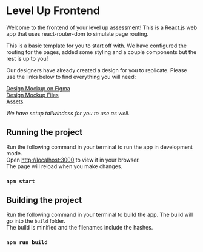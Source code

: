# Level Up Frontend
Welcome to the frontend of your level up assessment! 
This is a React.js web app that uses react-router-dom to simulate page routing.

This is a basic template for you to start off with. We have configured the routing for the pages, added some styling and a couple components but the rest is up to you!

Our designers have already created a design for you to replicate. Please use the links below to find everything you will need:

[Design Mockup on Figma](https://www.figma.com/design/HtbUsAXOZEBjEBTnnTkpq8/Level_Up_Frontend_Design) \
[Design Mockup Files](https://link) \
[Assets](https://link)

*We have setup tailwindcss for you to use as well.*

## Running the project

Run the following command in your terminal to run the app in development mode. \
Open [http://localhost:3000](http://localhost:3000) to view it in your browser. \
The page will reload when you make changes.

### `npm start`

## Building the project

Run the following command in your terminal to build the app. The build will go into the `build` folder. \
The build is minified and the filenames include the hashes.

### `npm run build`
